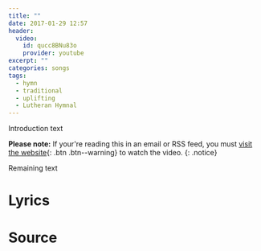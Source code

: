 ```yaml
---
title: ""
date: 2017-01-29 12:57
header:
  video:
    id: qucc8BNu83o
    provider: youtube
excerpt: ""
categories: songs
tags:
  - hymn
  - traditional
  - uplifting
  - Lutheran Hymnal
---
```

Introduction text

**Please note:** If your're reading this in an email or RSS feed, you must [visit the website](/songs/){: .btn .btn--warning} to watch the video.
{: .notice}

Remaining text

# Lyrics

# Source

